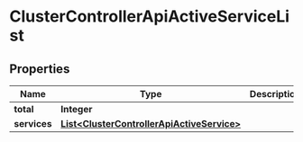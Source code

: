 

# ClusterControllerApiActiveServiceList


## Properties

| Name | Type | Description | Notes |
|------------ | ------------- | ------------- | -------------|
|**total** | **Integer** |  |  |
|**services** | [**List&lt;ClusterControllerApiActiveService&gt;**](ClusterControllerApiActiveService.md) |  |  |



